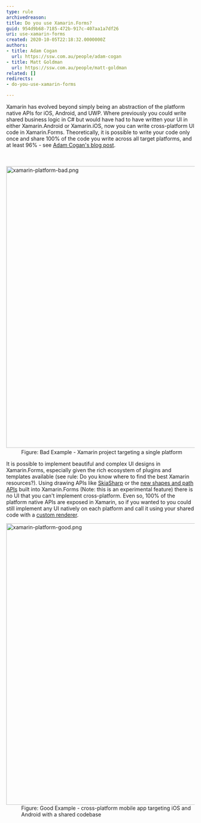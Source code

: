 ```yaml
---
type: rule
archivedreason: 
title: Do you use Xamarin.Forms?
guid: 954d9b68-7185-472b-917c-407aa1a7df26
uri: use-xamarin-forms
created: 2020-10-05T22:18:32.0000000Z
authors:
- title: Adam Cogan
  url: https://ssw.com.au/people/adam-cogan
- title: Matt Goldman
  url: https://ssw.com.au/people/matt-goldman
related: []
redirects:
- do-you-use-xamarin-forms

---
```



Xamarin has evolved beyond simply being an abstraction of the platform native APIs for iOS, Android, and UWP. Where previously you could write shared business logic in C# but would have had to have written your UI in either Xamarin.Android or Xamarin.iOS, now you can write cross-platform UI code in Xamarin.Forms. Theoretically, it is possible to write your code only once and share 100% of the code you write across all target platforms, and at least 96% - see <a href="https&#58;//adamcogan.com/2015/01/14/getting-96-code-reuse-with-xamarin-forms/">Adam&#160;Cogan's blog post</a>​.<br>
<br><excerpt class='endintro'></excerpt><br>
<dl class="badImage"><dt>​<img src="/PublishingImages/xamarin-platform-bad.png" alt="xamarin-platform-bad.png" style="width&#58;750px;" /></dt><dd>Figure&#58; Bad Example - Xamarin project targeting a single platform</dd></dl><p>It is possible to implement beautiful and complex UI designs in Xamarin.Forms, especially given the rich ecosystem of plugins and templates available (see rule&#58; Do you know where to find the best Xamarin resources?). Using drawing APIs like&#160;<a href="https&#58;//docs.microsoft.com/en-us/xamarin/xamarin-forms/user-interface/graphics/skiasharp/">SkiaSharp</a>&#160;or the&#160;<a href="https&#58;//devblogs.microsoft.com/xamarin/xamarin-forms-shapes-and-paths/">new shapes and path APIs</a> built into Xamarin.Forms&#160;(Note&#58; this is an experimental feature) there is no UI that you can't implement cross-platform. Even so, 100% of the platform native APIs are exposed in Xamarin, so if you wanted to you could still implement any UI natively on each platform and call it using your shared code with a&#160;<a href="https&#58;//docs.microsoft.com/en-us/xamarin/xamarin-forms/app-fundamentals/custom-renderer/">custom renderer</a>.<br></p><dl class="goodImage"><dt><img src="/PublishingImages/xamarin-platform-good.png" alt="xamarin-platform-good.png" style="width&#58;750px;" /></dt><dd>Figure&#58; Good Example - cross-platform mobile app targeting iOS and Android with a shared codebase</dd></dl>


